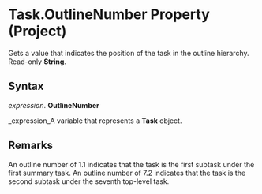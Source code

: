 
# Task.OutlineNumber Property (Project)

Gets a value that indicates the position of the task in the outline hierarchy. Read-only  **String**.


## Syntax

 _expression_. **OutlineNumber**

 _expression_A variable that represents a  **Task** object.


## Remarks

An outline number of 1.1 indicates that the task is the first subtask under the first summary task. An outline number of 7.2 indicates that the task is the second subtask under the seventh top-level task. 

